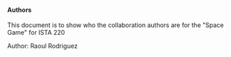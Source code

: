 #### Authors

This document is to show who the collaboration authors are for the "Space Game" for ISTA 220

Author: Raoul Rodriguez
